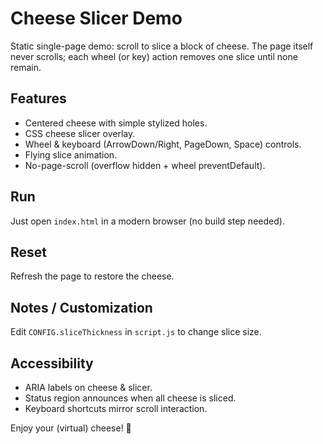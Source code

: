 # Cheese Slicer Demo

Static single-page demo: scroll to slice a block of cheese. The page itself never scrolls; each wheel (or key) action removes one slice until none remain.

## Features
- Centered cheese with simple stylized holes.
- CSS cheese slicer overlay.
- Wheel & keyboard (ArrowDown/Right, PageDown, Space) controls.
- Flying slice animation.
- No-page-scroll (overflow hidden + wheel preventDefault).

## Run
Just open `index.html` in a modern browser (no build step needed).

## Reset
Refresh the page to restore the cheese.

## Notes / Customization
Edit `CONFIG.sliceThickness` in `script.js` to change slice size.

## Accessibility
- ARIA labels on cheese & slicer.
- Status region announces when all cheese is sliced.
- Keyboard shortcuts mirror scroll interaction.

Enjoy your (virtual) cheese! 🧀
